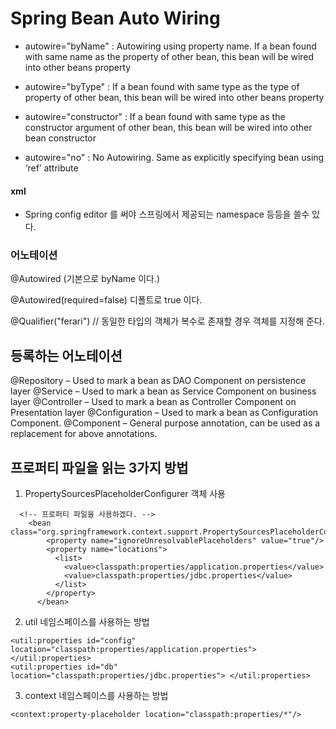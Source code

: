 # Spring Bean Auto Wiring
- autowire="byName" : Autowiring using property name. If a bean found with same name as the property of other bean, this bean will be wired into other beans property

- autowire="byType" : If a bean found with same type as the type of property of other bean, this bean will be wired into other beans property

- autowire="constructor" : If a bean found with same type as the constructor argument of other bean, this bean will be wired into other bean constructor

- autowire="no" : No Autowiring. Same as explicitly specifying bean using ‘ref’ attribute


#### xml
- Spring config editor 를 써야 스프링에서 제공되는
namespace 등등을 쓸수 있다.


### 어노테이션
@Autowired (기본으로 byName 이다.)

@Autowired(required=false)   디폴트로 true 이다.



@Qualifier("ferari")	// 동일한 타입의 객체가 복수로 존재할 경우 객체를 지정해 준다.




## 등록하는 어노테이션
@Repository – Used to mark a bean as DAO Component on persistence layer
@Service – Used to mark a bean as Service Component on business layer
@Controller – Used to mark a bean as Controller Component on Presentation layer
@Configuration – Used to mark a bean as Configuration Component.
@Component – General purpose annotation, can be used as a replacement for above annotations.


## 프로퍼티 파일을 읽는 3가지 방법
1. PropertySourcesPlaceholderConfigurer 객체 사용
``` 	
  <!-- 프로퍼티 파일을 사용하겠다. -->
    <bean class="org.springframework.context.support.PropertySourcesPlaceholderConfigurer">
        <property name="ignoreUnresolvablePlaceholders" value="true"/>
        <property name="locations">
          <list>
            <value>classpath:properties/application.properties</value>
            <value>classpath:properties/jdbc.properties</value>
          </list>
        </property>
      </bean>
```

2. util 네임스페이스를 사용하는 방법
```
<util:properties id="config" location="classpath:properties/application.properties"> </util:properties>
<util:properties id="db" location="classpath:properties/jdbc.properties"> </util:properties>
```


3. context 네임스페이스를 사용하는 방법 
```
<context:property-placeholder location="classpath:properties/*"/>	
```